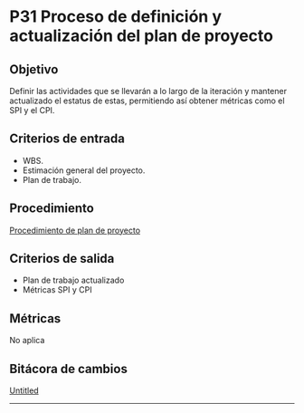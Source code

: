 # P31 Proceso de definición y actualización del plan de proyecto

## Objetivo[](https://ace-software-development.github.io/Manual-de-Operaciones/docs/Plantillas/PL03_Creaci%C3%B3n%20de%20Procesos#objetivo)

Definir las actividades que se llevarán a lo largo de la iteración y mantener actualizado el estatus de estas, permitiendo así obtener métricas como el SPI y el CPI.

## **Criterios de entrada**

- WBS.
- Estimación general del proyecto.
- Plan de trabajo.

## **Procedimiento**

[Procedimiento de plan de proyecto](P31%20Proceso%20de%20definicio%CC%81n%20y%20actualizacio%CC%81n%20del%20pl%2087d9af16e8534c6897b915954bc66e51/Procedimiento%20de%20plan%20de%20proyecto%20710c43edd1b74336bb476aef92c3a29d.csv)

## **Criterios de salida**

- Plan de trabajo actualizado
- Métricas SPI y CPI

## **Métricas**

No aplica

## Bitácora de cambios

[Untitled](P31%20Proceso%20de%20definicio%CC%81n%20y%20actualizacio%CC%81n%20del%20pl%2087d9af16e8534c6897b915954bc66e51/Untitled%20Database%20079d311c4bb54e4087f89c525e15d202.csv)

---